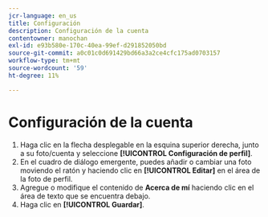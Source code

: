 ```yaml
---
jcr-language: en_us
title: Configuración
description: Configuración de la cuenta
contentowner: manochan
exl-id: e93b580e-170c-40ea-99ef-d291852050bd
source-git-commit: a0c01c0d691429bd66a3a2ce4cfc175ad0703157
workflow-type: tm+mt
source-wordcount: '59'
ht-degree: 11%

---
```


# Configuración de la cuenta

1. Haga clic en la flecha desplegable en la esquina superior derecha, junto a su foto/cuenta y seleccione **[!UICONTROL Configuración de perfil]**.
1. En el cuadro de diálogo emergente, puedes añadir o cambiar una foto moviendo el ratón y haciendo clic en **[!UICONTROL Editar]** en el área de la foto de perfil.
1. Agregue o modifique el contenido de **Acerca de mí** haciendo clic en el área de texto que se encuentra debajo.
1. Haga clic en **[!UICONTROL Guardar]**.

